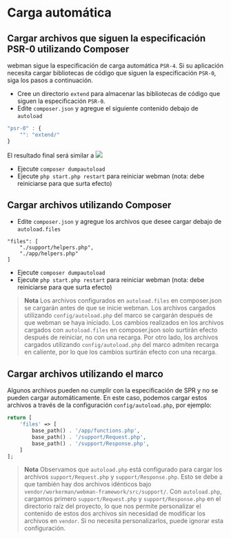 # Carga automática

## Cargar archivos que siguen la especificación PSR-0 utilizando Composer
webman sigue la especificación de carga automática `PSR-4`. Si su aplicación necesita cargar bibliotecas de código que siguen la especificación `PSR-0`, siga los pasos a continuación.

- Cree un directorio `extend` para almacenar las bibliotecas de código que siguen la especificación `PSR-0`.
- Edite `composer.json` y agregue el siguiente contenido debajo de `autoload`
```js
"psr-0" : {
    "": "extend/"
}
```
El resultado final será similar a
![](../../assets/img/psr0.png)

- Ejecute `composer dumpautoload`
- Ejecute `php start.php restart` para reiniciar webman (nota: debe reiniciarse para que surta efecto)

## Cargar archivos utilizando Composer

- Edite `composer.json` y agregue los archivos que desee cargar debajo de `autoload.files`
```
"files": [
    "./support/helpers.php",
    "./app/helpers.php"
]
```

- Ejecute `composer dumpautoload`
- Ejecute `php start.php restart` para reiniciar webman (nota: debe reiniciarse para que surta efecto)

> **Nota**
> Los archivos configurados en `autoload.files` en composer.json se cargarán antes de que se inicie webman. Los archivos cargados utilizando `config/autoload.php` del marco se cargarán después de que webman se haya iniciado.
> Los cambios realizados en los archivos cargados con `autoload.files` en composer.json solo surtirán efecto después de reiniciar, no con una recarga. Por otro lado, los archivos cargados utilizando `config/autoload.php` del marco admiten recarga en caliente, por lo que los cambios surtirán efecto con una recarga.

## Cargar archivos utilizando el marco

Algunos archivos pueden no cumplir con la especificación de SPR y no se pueden cargar automáticamente. En este caso, podemos cargar estos archivos a través de la configuración `config/autoload.php`, por ejemplo:
```php
return [
    'files' => [
        base_path() . '/app/functions.php',
        base_path() . '/support/Request.php', 
        base_path() . '/support/Response.php',
    ]
];
```
> **Nota**
> Observamos que `autoload.php` está configurado para cargar los archivos `support/Request.php` y `support/Response.php`. Esto se debe a que también hay dos archivos idénticos bajo `vendor/workerman/webman-framework/src/support/`. Con `autoload.php`, cargamos primero `support/Request.php` y `support/Response.php` en el directorio raíz del proyecto, lo que nos permite personalizar el contenido de estos dos archivos sin necesidad de modificar los archivos en `vendor`. Si no necesita personalizarlos, puede ignorar esta configuración.
